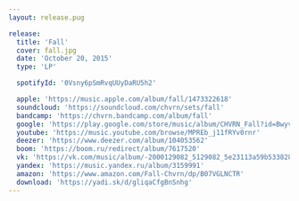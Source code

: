 ```yaml
---
layout: release.pug

release:
  title: 'Fall'
  cover: fall.jpg
  date: 'October 20, 2015'
  type: 'LP'

  spotifyId: '0Vsny6pSmRvqUUyDaRU5h2'

  apple: 'https://music.apple.com/album/fall/1473322618'
  soundcloud: 'https://soundcloud.com/chvrn/sets/fall'
  bandcamp: 'https://chvrn.bandcamp.com/album/fall'
  google: 'https://play.google.com/store/music/album/CHVRN_Fall?id=Bwyvvvuhrbqg2wt5hf446lpawxe'
  youtube: 'https://music.youtube.com/browse/MPREb_j11fRYv0rnr'
  deezer: 'https://www.deezer.com/album/104053562'
  boom: 'https://boom.ru/redirect/album/7617520'
  vk: 'https://vk.com/music/album/-2000129082_5129082_5e23113a59b533828c'
  yandex: 'https://music.yandex.ru/album/3159991'
  amazon: 'https://www.amazon.com/Fall-Chvrn/dp/B07VGLNCTR'
  download: 'https://yadi.sk/d/gliqaCfgBnSnhg'
---
```

